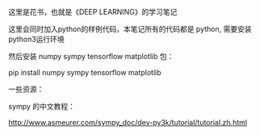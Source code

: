 这里是花书，也就是《DEEP LEARNING》的学习笔记

这里会同时加入python的样例代码，本笔记所有的代码都是 python, 需要安装python3运行环境

然后安装 numpy  sympy tensorflow matplotlib 包：

pip install numpy sympy tensorflow matplotlib

一些资源：

sympy 的中文教程：

http://www.asmeurer.com/sympy_doc/dev-py3k/tutorial/tutorial.zh.html